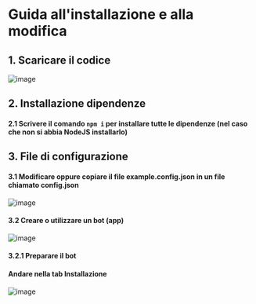 # Guida all'installazione e alla modifica

## 1. Scaricare il codice
![image](https://github.com/STG-Bots/super-staff-list-bot/assets/74712999/4fc391ea-02bd-4e24-adeb-6cfd463c987a)
## 2. Installazione dipendenze
#### 2.1 Scrivere il comando ```npm i``` per installare tutte le dipendenze (nel caso che non si abbia NodeJS installarlo)
## 3. File di configurazione
#### 3.1 Modificare oppure copiare il file **example.config.json** in un file chiamato **config.json**
![image](https://github.com/STG-Bots/super-staff-list-bot/assets/74712999/6d9c1832-d281-49ee-8ff5-8123b06e5cc9)
#### 3.2 Creare o utilizzare un bot (app)
![image](https://github.com/STG-Bots/super-staff-list-bot/assets/74712999/dbbbbe91-ea9e-4d90-8c96-8935577e319c)
#### 3.2.1 Preparare il bot
#### Andare nella tab **Installazione**
![image](https://github.com/STG-Bots/super-staff-list-bot/assets/74712999/e721aca9-ac8b-442a-8e6a-776652cec290)


